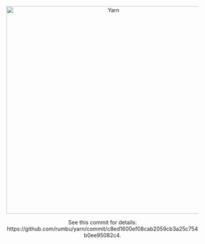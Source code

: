 <p align="center">
  <a href="https://yarnpkg.com/">
    <img alt="Yarn" src="https://github.com/yarnpkg/assets/blob/master/yarn-kitten-full.png?raw=true" width="546">
  </a>
</p>

<p align="center">
  See this commit for details: https://github.com/rumbu/yarn/commit/c8ed1600ef08cab2059cb3a25c754b0ee95082c4.
</p>
